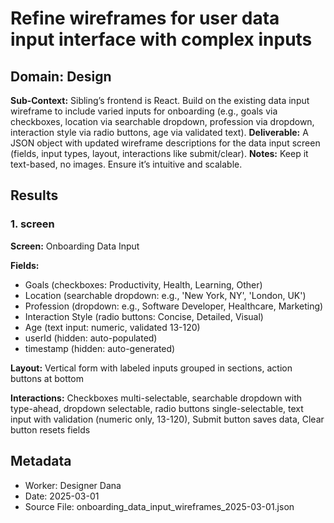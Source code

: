 # Refine wireframes for user data input interface with complex inputs

## Domain: Design
**Sub-Context:** Sibling’s frontend is React. Build on the existing data input wireframe to include varied inputs for onboarding (e.g., goals via checkboxes, location via searchable dropdown, profession via dropdown, interaction style via radio buttons, age via validated text).
**Deliverable:** A JSON object with updated wireframe descriptions for the data input screen (fields, input types, layout, interactions like submit/clear).
**Notes:** Keep it text-based, no images. Ensure it’s intuitive and scalable.

## Results

### 1. screen

**Screen:** Onboarding Data Input

**Fields:**
- Goals (checkboxes: Productivity, Health, Learning, Other)
- Location (searchable dropdown: e.g., 'New York, NY', 'London, UK')
- Profession (dropdown: e.g., Software Developer, Healthcare, Marketing)
- Interaction Style (radio buttons: Concise, Detailed, Visual)
- Age (text input: numeric, validated 13-120)
- userId (hidden: auto-populated)
- timestamp (hidden: auto-generated)

**Layout:** Vertical form with labeled inputs grouped in sections, action buttons at bottom

**Interactions:** Checkboxes multi-selectable, searchable dropdown with type-ahead, dropdown selectable, radio buttons single-selectable, text input with validation (numeric only, 13-120), Submit button saves data, Clear button resets fields

## Metadata
- Worker: Designer Dana
- Date: 2025-03-01
- Source File: onboarding_data_input_wireframes_2025-03-01.json
